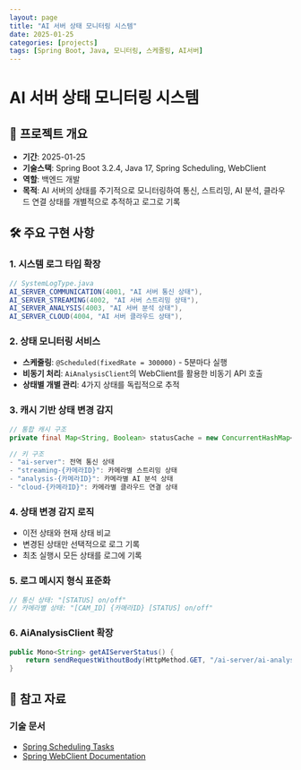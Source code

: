 ```yaml
---
layout: page
title: "AI 서버 상태 모니터링 시스템"
date: 2025-01-25
categories: [projects]
tags: [Spring Boot, Java, 모니터링, 스케줄링, AI서버]
---
```


# AI 서버 상태 모니터링 시스템

## 📝 프로젝트 개요

- **기간**: 2025-01-25
- **기술스택**: Spring Boot 3.2.4, Java 17, Spring Scheduling, WebClient
- **역할**: 백엔드 개발
- **목적**: AI 서버의 상태를 주기적으로 모니터링하여 통신, 스트리밍, AI 분석, 클라우드 연결 상태를 개별적으로 추적하고 로그로 기록

## 🛠 주요 구현 사항

### 1. 시스템 로그 타입 확장

```java
// SystemLogType.java
AI_SERVER_COMMUNICATION(4001, "AI 서버 통신 상태"),
AI_SERVER_STREAMING(4002, "AI 서버 스트리밍 상태"),
AI_SERVER_ANALYSIS(4003, "AI 서버 분석 상태"),
AI_SERVER_CLOUD(4004, "AI 서버 클라우드 상태"),
```

### 2. 상태 모니터링 서비스

- **스케줄링**: `@Scheduled(fixedRate = 300000)` - 5분마다 실행
- **비동기 처리**: `AiAnalysisClient`의 WebClient를 활용한 비동기 API 호출
- **상태별 개별 관리**: 4가지 상태를 독립적으로 추적

### 3. 캐시 기반 상태 변경 감지

```java
// 통합 캐시 구조
private final Map<String, Boolean> statusCache = new ConcurrentHashMap<>();

// 키 구조
- "ai-server": 전역 통신 상태
- "streaming-{카메라ID}": 카메라별 스트리밍 상태
- "analysis-{카메라ID}": 카메라별 AI 분석 상태
- "cloud-{카메라ID}": 카메라별 클라우드 연결 상태
```

### 4. 상태 변경 감지 로직

- 이전 상태와 현재 상태 비교
- 변경된 상태만 선택적으로 로그 기록
- 최초 실행시 모든 상태를 로그에 기록

### 5. 로그 메시지 형식 표준화

```java
// 통신 상태: "[STATUS] on/off"
// 카메라별 상태: "[CAM_ID] {카메라ID} [STATUS] on/off"
```

### 6. AiAnalysisClient 확장

```java
public Mono<String> getAIServerStatus() {
    return sendRequestWithoutBody(HttpMethod.GET, "/ai-server/ai-analysis-channel");
}
```

## 🔗 참고 자료

### 기술 문서

- [Spring Scheduling Tasks](https://spring.io/guides/gs/scheduling-tasks/)
- [Spring WebClient Documentation](https://docs.spring.io/spring-framework/docs/current/reference/html/web-reactive.html#webflux-client)
